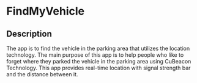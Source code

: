 # FindMyVehicle

## Description
The app is to find the vehicle in the parking area that utilizes the location technology. The main purpose of this app is to help people who like to forget where they parked the vehicle in the parking area using CuBeacon Technology. This app provides real-time location with signal strength bar and the distance between it.
